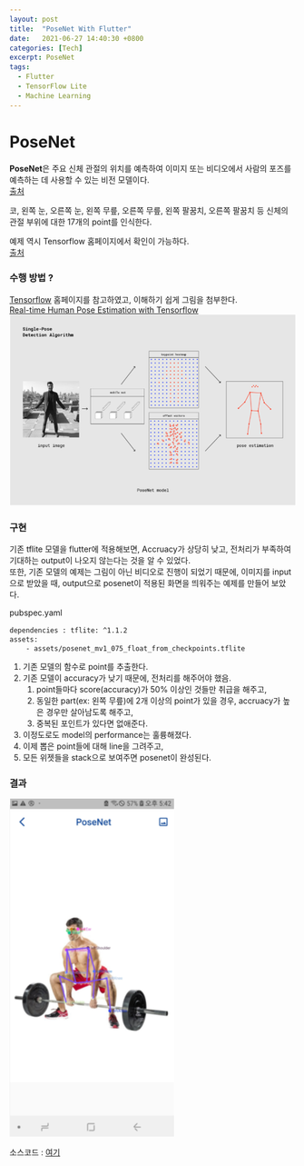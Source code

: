 ```yaml
---
layout: post
title:  "PoseNet With Flutter"
date:   2021-06-27 14:40:30 +0800
categories: [Tech]
excerpt: PoseNet
tags:
  - Flutter
  - TensorFlow Lite
  - Machine Learning
---
```


# PoseNet

**PoseNet**은 주요 신체 관절의 위치를 예측하여 이미지 또는 비디오에서 사람의 포즈를 예측하는 데 사용할 수 있는 비전 모델이다.  
[출처](https://www.tensorflow.org/lite/examples/pose_estimation/overview?hl=ko)  

코, 왼쪽 눈, 오른쪽 눈, 왼쪽 무릎, 오른쪽 무릎, 왼쪽 팔꿈치, 오른쪽 팔꿈치 등 신체의 관절 부위에 대한 17개의 point를 인식한다.    

예제 역시 Tensorflow 홈페이지에서 확인이 가능하다.  
[출처](https://www.tensorflow.org/lite/examples/pose_estimation/overview?hl=ko)  

### 수행 방법 ?

[Tensorflow](https://www.tensorflow.org/lite/examples/pose_estimation/overview?hl=ko) 홈페이지를 참고하였고, 이해하기 쉽게 그림을 첨부한다.  
[Real-time Human Pose Estimation with Tensorflow](https://medium.com/tensorflow/real-time-human-pose-estimation-in-the-browser-with-tensorflow-js-7dd0bc881cd5)
![output](/assets/images/posenet/flow.PNG)  


### 구현

기존 tflite 모델을 flutter에 적용해보면, Accruacy가 상당히 낮고, 전처리가 부족하여 기대하는 output이 나오지 않는다는 것을 알 수 있었다.  
또한, 기존 모델의 예제는 그림이 아닌 비디오로 진행이 되었기 때문에, 이미지를 input으로 받았을 때, output으로 posenet이 적용된 화면을 띄워주는 예제를 만들어 보았다.  

pubspec.yaml  
```
dependencies : tflite: ^1.1.2   
assets:
    - assets/posenet_mv1_075_float_from_checkpoints.tflite  
```  

1. 기존 모델의 함수로 point를 추출한다.  
1. 기존 모델이 accuracy가 낮기 때문에, 전처리를 해주어야 했음.  
    1. point들마다 score(accuracy)가 50% 이상인 것들만 취급을 해주고,  
    2. 동일한 part(ex: 왼쪽 무릎)에 2개 이상의 point가 있을 경우, accruacy가 높은 경우만 살아남도록 해주고,  
    3. 중복된 포인트가 있다면 없애준다.  
1. 이정도로도 model의 performance는 훌륭해졌다.  
1. 이제 뽑은 point들에 대해 line을 그려주고,  
1. 모든 위젯들을 stack으로 보여주면 posenet이 완성된다.  

### 결과 

![output1](/assets/images/posenet/posenet_res1.png)  

소스코드 : [여기](https://github.com/kdjun97/PoseNet)
